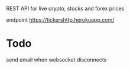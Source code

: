 REST API for live crypto, stocks and forex prices

endpoint https://tickershttp.herokuapp.com/

# Todo

send email when websocket disconnects

